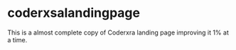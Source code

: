 # coderxsalandingpage
This is a almost complete copy of Coderxra landing page improving it 1% at a time.
